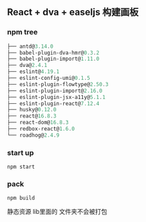 ## React + dva + easeljs 构建画板

### npm tree

```powershell
├── antd@3.14.0
├── babel-plugin-dva-hmr@0.3.2
├── babel-plugin-import@1.11.0
├── dva@2.4.1
├── eslint@4.19.1
├── eslint-config-umi@0.1.5
├── eslint-plugin-flowtype@2.50.3
├── eslint-plugin-import@2.16.0
├── eslint-plugin-jsx-a11y@5.1.1
├── eslint-plugin-react@7.12.4
├── husky@0.12.0
├── react@16.8.3
├── react-dom@16.8.3
├── redbox-react@1.6.0
└── roadhog@2.4.9
```



### start up

`npm start`



### pack

`npm build`

静态资源 lib里面的 文件夹不会被打包
